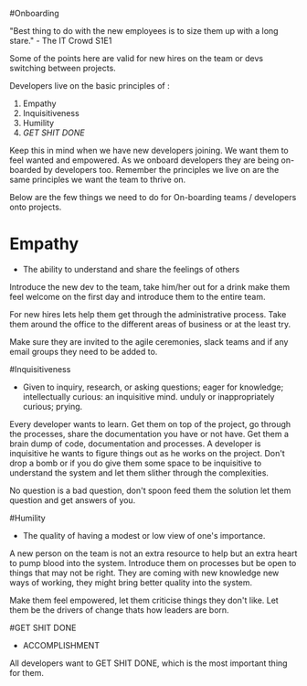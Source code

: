 #Onboarding

"Best thing to do with the new employees is to size them up with a long stare." - The IT Crowd S1E1

Some of the points here are valid for new hires on the team or devs switching between projects.

Developers live on the basic principles of :
1. Empathy
2. Inquisitiveness
3. Humility
4. *GET SHIT DONE*

Keep this in mind when we have new developers joining. We want them to feel wanted and empowered. As we onboard developers they are being on-boarded by developers too. Remember the principles we live on are the same principles we want the team to thrive on.

Below are the few things we need to do for On-boarding teams / developers onto projects.

# Empathy
- The ability to understand and share the feelings of others

Introduce the new dev to the team, take him/her out for a drink make them feel welcome on the first day and  introduce them to the entire team.

For new hires lets help them get through the administrative process. Take them around the office to the different areas of business or at the least try.

Make sure they are invited to the agile ceremonies, slack teams and if any email groups they need to be added to.

#Inquisitiveness
- Given to inquiry, research, or asking questions; eager for knowledge; intellectually curious: an inquisitive mind. unduly or inappropriately curious; prying.

Every developer wants to learn. Get them on top of the project, go through the processes, share the documentation you have or not have. Get them a brain dump of code, documentation and processes. A developer is inquisitive he wants to figure things out as he works on the project. Don't drop a bomb or if you do give them some space to be inquisitive to understand the system and let them slither through the complexities.

No question is a bad question, don't spoon feed them the solution let them question and get answers of you.

#Humility
- The quality of having a modest or low view of one's importance.

A new person on the team is not an extra resource to help but an extra heart to pump blood into the system. Introduce them on processes but be open to things that may not be right. They are coming with new knowledge new ways of working, they might bring better quality into the system.

Make them feel empowered, let them criticise things they don't like. Let them be the drivers of change thats how leaders are born.

#GET SHIT DONE
- ACCOMPLISHMENT

All developers want to GET SHIT DONE, which is the most important thing for them.
